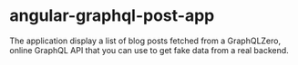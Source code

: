 # angular-graphql-post-app
The application display a list of blog posts fetched from a GraphQLZero, online GraphQL API that you can use to get fake data from a real backend.
